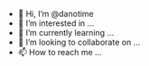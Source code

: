 - 👋 Hi, I’m @danotime
- 👀 I’m interested in ...
- 🌱 I’m currently learning ...
- 💞️ I’m looking to collaborate on ...
- 📫 How to reach me ...

<!---
danotime/danotime is a ✨ special ✨ repository because its `README.md` (this file) appears on your GitHub profile.
You can click the Preview link to take a look at your changes.
--->
